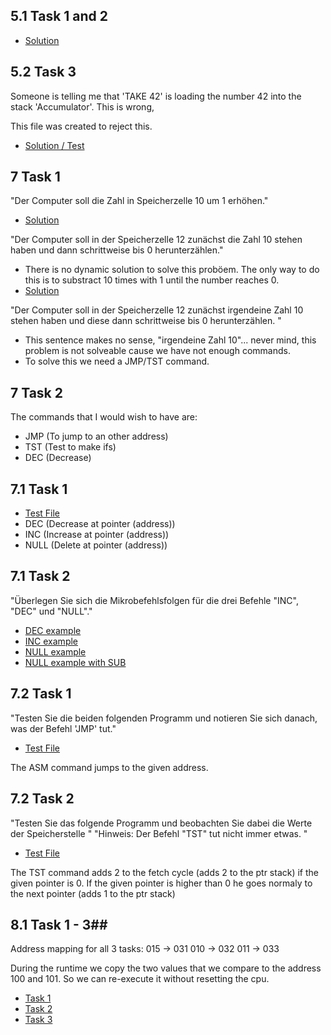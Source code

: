 ## 5.1 Task 1 and 2 ##

- [Solution](chapter_5_1_task_1.asm)

## 5.2 Task 3 ##

Someone is telling me that 'TAKE 42' is loading the number 42 into the stack 'Accumulator'.
This is wrong, 

This file was created to reject this.
- [Solution / Test](chapter_5_2_task_3.asm)

## 7 Task 1 ##

"Der Computer soll die Zahl in Speicherzelle 10 um 1 erhöhen."
- [Solution](chapter_7_1_task_1.asm)

"Der Computer soll in der Speicherzelle 12 zunächst die Zahl 10 stehen haben und dann schrittweise bis 0 herunterzählen."
- There is no dynamic solution to solve this proböem. The only way to do this is to substract 10 times with 1 until the number reaches 0.
- [Solution](chapter_7_1_task_1_sub.asm)

"Der Computer soll in der Speicherzelle 12 zunächst irgendeine Zahl 10 stehen haben und diese dann schrittweise bis 0 herunterzählen. "
- This sentence makes no sense, "irgendeine Zahl 10"... never mind, this problem is not solveable cause we have not enough commands.
- To solve this we need a JMP/TST command.

## 7 Task 2 ##

The commands that I would wish to have are:
- JMP (To jump to an other address)
- TST (Test to make ifs)
- DEC (Decrease)

## 7.1 Task 1 ##

- [Test File](chapter_7_1_task_1.asm)
- DEC (Decrease at pointer (address))
- INC (Increase at pointer (address))
- NULL (Delete at pointer (address))

## 7.1 Task 2 ##

"Überlegen Sie sich die Mikrobefehlsfolgen für die drei Befehle "INC", "DEC" und "NULL"."

- [DEC example](chapter_7_1_task_2_dec.asm)
- [INC example](chapter_7_1_task_2_inc.asm)
- [NULL example](chapter_7_1_task_2_null.asm)
- [NULL example with SUB](chapter_7_1_task_2_null_with_sub.asm)

## 7.2 Task 1 ##

"Testen Sie die beiden folgenden Programm und notieren Sie sich danach, was der Befehl 'JMP' tut." 

- [Test File](chapter_7_2_task_1.asm)

The ASM command jumps to the given address.

## 7.2 Task 2 ##

"Testen Sie das folgende Programm und beobachten Sie dabei die Werte der Speicherstelle "
"Hinweis: Der Befehl "TST" tut nicht immer etwas. "

- [Test File](chapter_7_2_task_2.asm)

The TST command adds 2 to the fetch cycle (adds 2 to the ptr stack) if the given pointer is 0.
If the given pointer is higher than 0 he goes normaly to the next pointer (adds 1 to the ptr stack)

## 8.1 Task 1 - 3##

Address mapping for all 3 tasks:
015 -> 031
010 -> 032
011 -> 033

During the runtime we copy the two values that we compare to the address 100 and 101.
So we can re-execute it without resetting the cpu. 

- [Task 1](chapter_8_1_task_1.asm)
- [Task 2](chapter_8_1_task_2.asm)
- [Task 3](chapter_8_1_task_3.asm)

